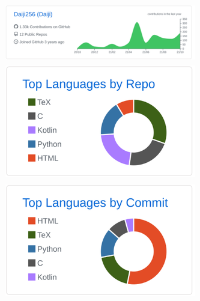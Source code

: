 [![](https://raw.githubusercontent.com/daiji256/daiji256/main/profile-summary-card-output/github/0-profile-details.svg)](https://github.com/vn7n24fzkq/github-profile-summary-cards)

[![](https://raw.githubusercontent.com/daiji256/daiji256/main/profile-summary-card-output/github/1-repos-per-language.svg)](https://github.com/vn7n24fzkq/github-profile-summary-cards)&emsp;[![](https://raw.githubusercontent.com/daiji256/daiji256/main/profile-summary-card-output/github/2-most-commit-language.svg)](https://github.com/vn7n24fzkq/github-profile-summary-cards)
